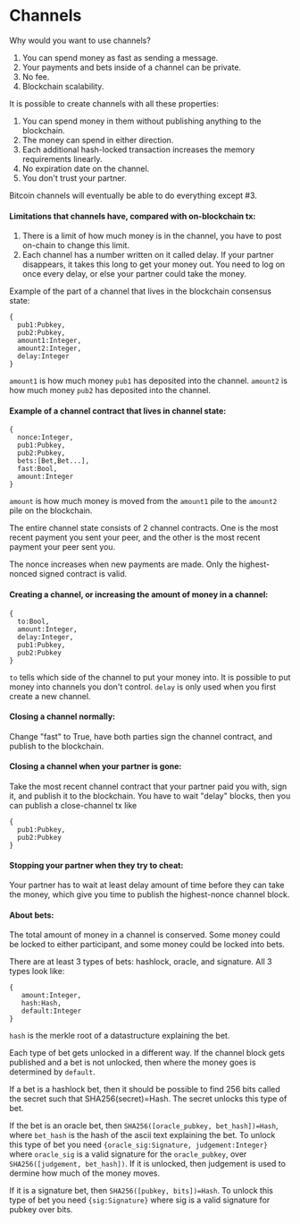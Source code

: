 # Channels

Why would you want to use channels?
1. You can spend money as fast as sending a message.
2. Your payments and bets inside of a channel can be private.
3. No fee.
4. Blockchain scalability.

It is possible to create channels with all these properties:

1. You can spend money in them without publishing anything to the blockchain.
2. The money can spend in either direction.
3. Each additional hash-locked transaction increases the memory requirements linearly.
4. No expiration date on the channel.
5. You don't trust your partner.

Bitcoin channels will eventually be able to do everything except #3.

#### Limitations that channels have, compared with on-blockchain tx:

1. There is a limit of how much money is in the channel, you have to post on-chain to change this limit.
2. Each channel has a number written on it called delay. If your partner disappears, it takes this long to get your money out. You need to log on once every delay, or else your partner could take the money. 

Example of the part of a channel that lives in the blockchain consensus state:

```
{
  pub1:Pubkey,
  pub2:Pubkey,
  amount1:Integer,
  amount2:Integer,
  delay:Integer
}
```

`amount1` is how much money `pub1` has deposited into the channel. `amount2` is how much money `pub2` has deposited into the channel.

#### Example of a channel contract that lives in channel state:

```
{
  nonce:Integer,
  pub1:Pubkey,
  pub2:Pubkey,
  bets:[Bet,Bet...],
  fast:Bool,
  amount:Integer
}
```

`amount` is how much money is moved from the `amount1` pile to the `amount2` pile on the blockchain. 

The entire channel state consists of 2 channel contracts. One is the most recent payment you sent your peer, and the other is the most recent payment your peer sent you.

The nonce increases when new payments are made. Only the highest-nonced signed contract is valid.

#### Creating a channel, or increasing the amount of money in a channel:

```
{ 
  to:Bool,
  amount:Integer,
  delay:Integer,
  pub1:Pubkey,
  pub2:Pubkey
}
```
`to` tells which side of the channel to put your money into. It is possible to put money into channels you don't control. `delay` is only used when you first create a new channel. 

#### Closing a channel normally:
Change "fast" to True, have both parties sign the channel contract, and publish to the blockchain.

#### Closing a channel when your partner is gone:
Take the most recent channel contract that your partner paid you with, sign it, and publish it to the blockchain. You have to wait "delay" blocks, then you can publish a close-channel tx like

```
{
  pub1:Pubkey,
  pub2:Pubkey
}
```

#### Stopping your partner when they try to cheat:
Your partner has to wait at least delay amount of time before they can take the money, which give you time to publish the highest-nonce channel block.

#### About bets:
The total amount of money in a channel is conserved. Some money could be locked to either participant, and some money could be locked into bets.

There are at least 3 types of bets: hashlock, oracle, and signature. All 3 types look like:

```
{
   amount:Integer,
   hash:Hash,
   default:Integer
}
```

`hash` is the merkle root of a datastructure explaining the bet.

Each type of bet gets unlocked in a different way. If the channel block gets published and a bet is not unlocked, then where the money goes is determined by `default`.

If a bet is a hashlock bet, then it should be possible to find 256 bits called the secret such that SHA256(secret)=Hash. The secret unlocks this type of bet.

If the bet is an oracle bet, then `SHA256([oracle_pubkey, bet_hash])=Hash`, where `bet_hash` is the hash of the ascii text explaining the bet. To unlock this type of bet you need `{oracle_sig:Signature, judgement:Integer}` where `oracle_sig` is a valid signature for the `oracle_pubkey`, over `SHA256([judgement, bet_hash])`. If it is unlocked, then judgement is used to dermine how much of the money moves.

If it is a signature bet, then `SHA256([pubkey, bits])=Hash`.
To unlock this type of bet you need `{sig:Signature}` where sig is a valid signature for pubkey over bits.
